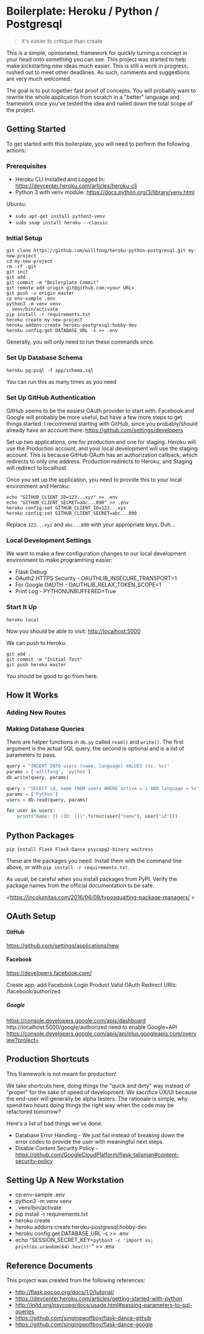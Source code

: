 # Boilerplate: Heroku / Python / Postgresql

> It's easier to critique than create

This is a simple, opinionated, framework for quickly turning a concept in your head onto something you can see. This project was started to help make kickstarting new ideas much easier. This is still a work in progress, rushed out to meet other deadlines. As such, comments and suggestions are very much welcomed. 

The goal is to put together fast proof of concepts. You will probably want to rewrite the whole application from scratch in a "better" language and framework once you've tested the idea and nailed down the total scope of the project.

## Getting Started

To get started with this boilerplate, you will need to perform the following actions:


### Prerequisites

- Heroku CLI Installed and Logged In: <https://devcenter.heroku.com/articles/heroku-cli>
- Python 3 with venv module: <https://docs.python.org/3/library/venv.html>

Ubuntu:

- `sudo apt-get install python3-venv`
- `sudo snap install heroku --classic`



### Initial Setup

```shell
git clone https://github.com/willfong/heroku-python-postgresql.git my-new-project
cd my-new-project
rm -rf .git
git init
git add .
git commit -m "Boilerplate Commit"
git remote add origin git@github.com:<your URL>
git push -u origin master
cp env-sample .env
python3 -m venv venv
. venv/bin/activate
pip install -r requirements.txt
heroku create my-new-project
heroku addons:create heroku-postgresql:hobby-dev
heroku config:get DATABASE_URL -s >> .env
```

Generally, you will only need to run these commands once.

### Set Up Database Schema

```shell
heroku pg:psql -f app/schema.sql
```

You can run this as many times as you need

### Set Up GitHub Authentication

GitHub seems to be the easiest OAuth provider to start with. Facebook and Google will probably be more useful, but have a few more steps to get things started. I recommend starting with GitHub, since you probably/should already have an account there: <https://github.com/settings/developers>

Set up two applications, one for production and one for staging. Heroku will use the Production account, and your local development will use the staging account. This is because GitHub OAuth has an authorization callback, which redirects to only one address. Production redirects to Heroku, and Staging will redirect to localhost.

Once you set up the application, you need to provide this to your local environment and Heroku:

```shell
echo "GITHUB_CLIENT_ID=123...xyz" >> .env
echo "GITHUB_CLIENT_SECRET=abc...890" >> .env
heroku config:set GITHUB_CLIENT_ID=123...xyz
heroku config:set GITHUB_CLIENT_SECRET=abc...890
```

Replace `123...xyz` and `abc...890` with your appropriate keys. Duh...

### Local Development Settings

We want to make a few configuration changes to our local development environment to make programming easier:

- Flask Debug
- OAuth2 HTTPS Security - OAUTHLIB_INSECURE_TRANSPORT=1
- For Google OAUTH - OAUTHLIB_RELAX_TOKEN_SCOPE=1
- Print Log - PYTHONUNBUFFERED=True

### Start It Up

```shell
heroku local
```

Now you should be able to visit: <http://localhost:5000>

We can push to Heroku:

```shell
git add .
git commit -m "Initial Test"
git push heroku master
```

You should be good to go from here.

## How It Works

### Adding New Routes


### Making Database Queries

There are helper functions in `db.py` called `read()` and `write()`. The first argument is the actual SQL query, the second is optional and is a list of parameters to pass.

```python
query = "INSERT INTO users (name, language) VALUES (%s, %s)"
params = ['willfong', 'python']
db.write(query, params)

query = "SELECT id, name FROM users WHERE active = 1 AND language = %s"
params = ['Python']
users = db.read(query, params)

for user in users:
    print("Name: {} (ID: {})".format(user["name"], user["id"]))
```

## Python Packages

```shell
pip install Flask Flask-Dance psycopg2-binary waitress
```

These are the packages you need. Install them with the command line above, or with `pip install -r requirements.txt`.

As usual, be careful when you install packages from PyPI. Verify the package names from the official documentation to be safe.

<https://incolumitas.com/2016/06/08/typosquatting-package-managers/ >


## OAuth Setup

#### GitHub

https://github.com/settings/applications/new

#### Facebook

https://developers.facebook.com/ 

Create app, add Facebook Login Product
Valid OAuth Redirect URIs: <url>/facebook/authorized

##### Google

https://console.developers.google.com/apis/dashboard
http://localhost:5000/google/authorized
need to enable Google+API
https://console.developers.google.com/apis/api/plus.googleapis.com/overview?project=<ProjectID>


## Production Shortcuts

This framework is not meant for production!

We take shortcuts here, doing things the "quick and dirty" way instead of "proper" for the sake of speed of development. We sacrifice UX/UI because the end-user will generally be alpha testers. The rationale is simple, why spend two hours doing things the right way when the code may be refactored tomorrow?

Here's a list of bad things we've done:

- Database Error Handling - We just fail instead of breaking down the error codes to provide the user with meaningful next steps.
- Disable Content Security Policy - https://github.com/GoogleCloudPlatform/flask-talisman#content-security-policy

## Setting Up A New Workstation

- cp env-sample .env
- python3 -m venv venv
- . venv/bin/activate
- pip install -r requirements.txt
- heroku create <testname>
- heroku addons:create heroku-postgresql:hobby-dev
- heroku config:get DATABASE_URL -s >> .env
- echo "SESSION_SECRET_KEY=`python3 -c 'import os; print(os.urandom(64).hex())'`" >> .env

## Reference Documents

This project was created from the following references:

- <http://flask.pocoo.org/docs/1.0/tutorial/>
- <https://devcenter.heroku.com/articles/getting-started-with-python>
- <http://initd.org/psycopg/docs/usage.html#passing-parameters-to-sql-queries>
- <https://github.com/singingwolfboy/flask-dance-github>
- <https://github.com/singingwolfboy/flask-dance-google>
